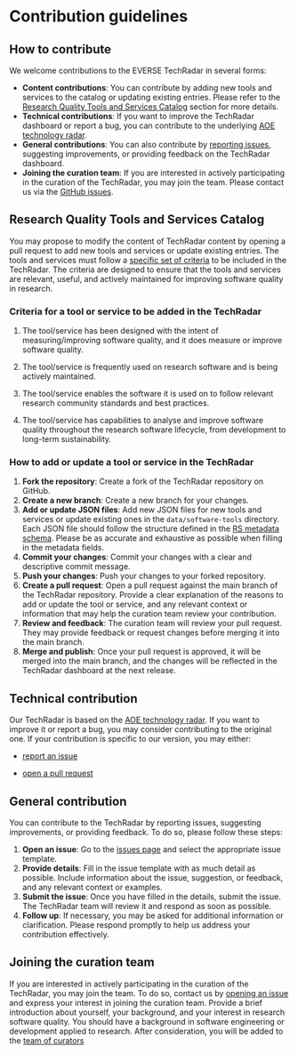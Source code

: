# Contribution guidelines

## How to contribute 

We welcome contributions to the EVERSE TechRadar in several forms:
- **Content contributions**: You can contribute by adding new tools and services to the catalog or updating existing entries. Please refer to the [Research Quality Tools and Services Catalog](#research-quality-tools-and-services-catalog) section for more details.
- **Technical contributions**: If you want to improve the TechRadar dashboard or report a bug, you can contribute to the underlying [AOE technology radar](https://github.com/AOEpeople/aoe_technology_radar/).
- **General contributions**: You can also contribute by [reporting issues](https://github.com/EVERSE-ResearchSoftware/TechRadar/issues/new/choose), suggesting improvements, or providing feedback on the TechRadar dashboard.
- **Joining the curation team**:  If you are interested in actively participating in the curation of the TechRadar, you may join the team. Please contact us via the [GitHub issues](https://github.com/EVERSE-ResearchSoftware/TechRadar/issues/new/choose).

## Research Quality Tools and Services Catalog

You may propose to modify the content of TechRadar content by opening a pull request to add new tools and services or update existing entries.
The tools and services must follow a [specific set of criteria](#criteria-for-a-tool-or-service-to-be-added-in-the-techradar) to be included in the TechRadar. The criteria are designed to ensure that the tools and services are relevant, useful, and actively maintained for improving software quality in research.

### Criteria for a tool or service to be added in the TechRadar

1. The tool/service has been designed with the intent of measuring/improving software quality, and it does measure or improve software quality.

2. The tool/service is frequently used on research software and is being actively maintained.

3. The tool/service enables the software it is used on to follow relevant research community standards and best practices.

4. The tool/service has capabilities to analyse and improve software quality throughout the research software lifecycle, from development to long-term sustainability.

### How to add or update a tool or service in the TechRadar

1. **Fork the repository**: Create a fork of the TechRadar repository on GitHub.
2.  **Create a new branch**: Create a new branch for your changes.
3. **Add or update JSON files**: Add new JSON files for new tools and services or update existing ones in the `data/software-tools` directory. Each JSON file should follow the structure defined in the [RS metadata schema](https://github.com/EVERSE-ResearchSoftware/schemas/tree/main/software). Please be as accurate and exhaustive as possible when filling in the metadata fields.
4. **Commit your changes**: Commit your changes with a clear and descriptive commit message.
5. **Push your changes**: Push your changes to your forked repository.
6. **Create a pull request**: Open a pull request against the main branch of the TechRadar repository. Provide a clear explanation of the reasons to add or update the tool or service, and any relevant context or information that may help the curation team review your contribution.
7. **Review and feedback**: The curation team will review your pull request. They may provide feedback or request changes before merging it into the main branch.
8. **Merge and publish**: Once your pull request is approved, it will be merged into the main branch, and the changes will be reflected in the TechRadar dashboard at the next release.

## Technical contribution

Our TechRadar is based on the [AOE technology radar](https://github.com/AOEpeople/aoe_technology_radar/).
If you want to improve it or report a bug, you may consider contributing to the original one. If your contribution is specific to our version, you may either:

- [report an issue](https://github.com/EVERSE-ResearchSoftware/TechRadar/issues/new/choose)

- [open a pull request](https://github.com/EVERSE-ResearchSoftware/TechRadar/compare)

## General contribution

You can contribute to the TechRadar by reporting issues, suggesting improvements, or providing feedback. To do so, please follow these steps:
1. **Open an issue**: Go to the [issues page](https://github.com/EVERSE-ResearchSoftware/TechRadar/issues/new/choose) and select the appropriate issue template.
2.  **Provide details**: Fill in the issue template with as much detail as possible. Include information about the issue, suggestion, or feedback, and any relevant context or examples.
3. **Submit the issue**: Once you have filled in the details, submit the issue. The TechRadar team will review it and respond as soon as possible.
4.  **Follow up**: If necessary, you may be asked for additional information or clarification. Please respond promptly to help us address your contribution effectively.


## Joining the curation team
If you are interested in actively participating in the curation of the TechRadar, you may join the team. To do so, contact us by [opening an issue](https://github.com/EVERSE-ResearchSoftware/TechRadar/issues/new?template=BLANK_ISSUE) and express your interest in joining the curation team. Provide a brief introduction about yourself, your background, and your interest in research software quality. You should have a background in software engineering or development applied to research. After consideration, you will be added to the [team of curators](https://github.com/orgs/EVERSE-ResearchSoftware/teams/techradar-curators)
